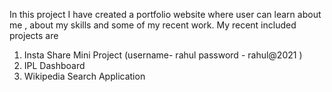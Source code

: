 In this project I have created a portfolio website where user can learn about me , about my skills and some of my recent work.
My recent included projects are 
1. Insta Share Mini Project (username- rahul password - rahul@2021 )
2. IPL Dashboard
3. Wikipedia Search Application
